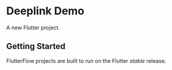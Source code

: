 # Deeplink Demo

A new Flutter project.

## Getting Started

FlutterFlow projects are built to run on the Flutter _stable_ release.
